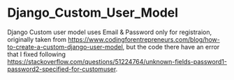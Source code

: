 # Django_Custom_User_Model
Django Custom user model uses Email & Password only for registraion, originally taken from https://www.codingforentrepreneurs.com/blog/how-to-create-a-custom-django-user-model, but the code there have an error that I fixed following https://stackoverflow.com/questions/51224764/unknown-fields-password1-password2-specified-for-customuser.
